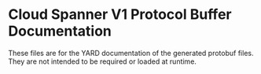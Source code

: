 # Cloud Spanner V1 Protocol Buffer Documentation

These files are for the YARD documentation of the generated protobuf files.
They are not intended to be required or loaded at runtime.

